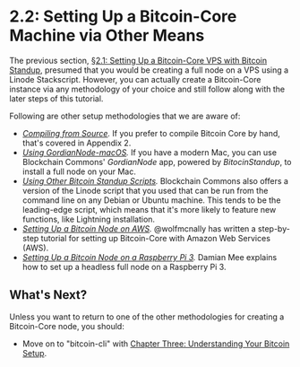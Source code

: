 # 2.2: Setting Up a Bitcoin-Core Machine via Other Means

The previous section, [§2.1: Setting Up a Bitcoin-Core VPS with Bitcoin Standup](02_1_Setting_Up_a_Bitcoin-Core_VPS_with_StackScript.md), presumed that you would be creating a full node on a VPS using a Linode Stackscript. However, you can actually create a Bitcoin-Core instance via any methodology of your choice and still follow along with the later steps of this tutorial.

Following are other setup methodologies that we are aware of:

* *[Compiling from Source](A2_0_Compiling_Bitcoin_from_Source.md).* If you prefer to compile Bitcoin Core by hand, that's covered in Appendix 2.
* *[Using GordianNode-macOS](https://github.com/BlockchainCommons/GordianNode-macOS).* If you have a modern Mac, you can use Blockchain Commons' *GordianNode* app, powered by *BitocinStandup*, to install a full node on your Mac.
* *[Using Other Bitcoin Standup Scripts](https://github.com/BlockchainCommons/Bitcoin-Standup-Scripts).* Blockchain Commons also offers a version of the Linode script that you used that can be run from the command line on any Debian or Ubuntu machine. This tends to be the leading-edge script, which means that it's more likely to feature new functions, like Lightning installation.
* *[Setting Up a Bitcoin Node on AWS](https://wolfmcnally.com/115/developer-notes-setting-up-a-bitcoin-node-on-aws/).* @wolfmcnally has written a step-by-step tutorial for setting up Bitcoin-Core with Amazon Web Services (AWS).
* *[Setting Up a Bitcoin Node on a Raspberry Pi 3](https://medium.com/@meeDamian/bitcoin-full-node-on-rbp3-revised-88bb7c8ef1d1).* Damian Mee explains how to set up a headless full node on a Raspberry Pi 3.

## What's Next?

Unless you want to return to one of the other methodologies for creating a Bitcoin-Core node, you should:

   * Move on to "bitcoin-cli" with [Chapter Three: Understanding Your Bitcoin Setup](03_0_Understanding_Your_Bitcoin_Setup.md).
